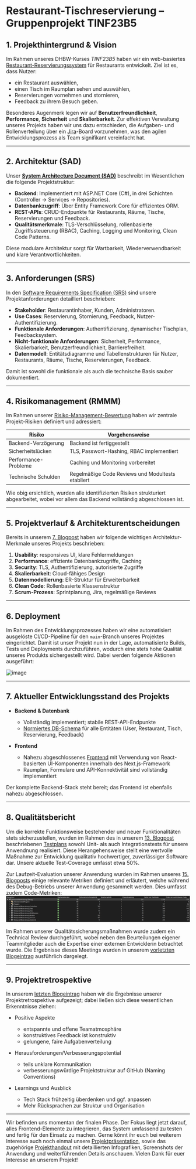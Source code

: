 #  Restaurant-Tischreservierung – Gruppenprojekt TINF23B5

## 1. Projekthintergrund & Vision

Im Rahmen unseres DHBW-Kurses *TINF23B5* haben wir ein web-basiertes [Restaurant-Reservierungssystem](https://github.com/AlinaBoess/SoftwareEngineeringProjektTINF23B5) für Restaurants entwickelt. 
Ziel ist es, dass Nutzer:

- ein Restaurant auswählen,
- einen Tisch im Raumplan sehen und auswählen,
- Reservierungen vornehmen und stornieren,
- Feedback zu ihrem Besuch geben.

Besonderes Augenmerk legen wir auf **Benutzerfreundlichkeit**, **Performance**, **Sicherheit** und **Skalierbarkeit**.
Zur effektiven Verwaltung unseres Projekts haben wir uns dazu entschieden, die Aufgaben- und Rollenverteilung über ein [Jira](https://reserve4resturant.atlassian.net/jira/software/projects/SCRUM/boards/1)-Board vorzunehmen, was den agilen Entwicklungsprozess als Team signifikant vereinfacht hat.

---

## 2. Architektur (SAD)

Unser [**System Architecture Document (SAD)**](https://github.com/AlinaBoess/SoftwareEngineeringProjektTINF23B5/blob/main/documentation/architecture/SAD.md) beschreibt im Wesentlichen die folgende Projektstruktur:

- **Backend**: Implementiert mit ASP.NET Core (C#), in drei Schichten (Controller → Services → Repositories).
- **Datenbankzugriff**: Über Entity Framework Core für effizientes ORM.
- **REST-APIs**: CRUD-Endpunkte für Restaurants, Räume, Tische, Reservierungen und Feedback.
- **Qualitätsmerkmale**: TLS-Verschlüsselung, rollenbasierte Zugriffssteuerung (RBAC), Caching, Logging und Monitoring, Clean Code Patterns.

Diese modulare Architektur sorgt für Wartbarkeit, Wiederverwendbarkeit und klare Verantwortlichkeiten.

---

## 3. Anforderungen (SRS)

In den [Software Requirements Specification (SRS)](https://github.com/AlinaBoess/SoftwareEngineeringProjektTINF23B5/blob/main/documentation/SRS/SoftwareRequirementDocumentation.md) sind unsere Projektanforderungen detailliert beschrieben:

- **Stakeholder**: Restaurantinhaber, Kunden, Administratoren.
- **Use Cases**: Reservierung, Stornierung, Feedback, Nutzer-Authentifizierung.
- **Funktionale Anforderungen**: Authentifizierung, dynamischer Tischplan, Feedbacksystem.
- **Nicht-funktionale Anforderungen**: Sicherheit, Performance, Skalierbarkeit, Benutzerfreundlichkeit, Barrierefreiheit.
- **Datenmodell**: Entitätsdiagramme und Tabellenstrukturen für Nutzer, Restaurants, Räume, Tische, Reservierungen, Feedback.

Damit ist sowohl die funktionale als auch die technische Basis sauber dokumentiert.

---

## 4. Risikomanagement (RMMM)

Im Rahmen unserer [Risiko-Management-Bewertung](https://github.com/AlinaBoess/SoftwareEngineeringProjektTINF23B5/blob/main/documentation/RMMM_Risiken_Restaurantprojekt.xlsx) haben wir zentrale Projekt-Risiken definiert und adressiert:

| Risiko                      | Vorgehensweise                                           |
|----------------------------|----------------------------------------------------------|
| Backend-Verzögerung        | Backend ist fertiggestellt                               |
| Sicherheitslücken          | TLS, Passwort-Hashing, RBAC implementiert                |
| Performance-Probleme       | Caching und Monitoring vorbereitet                      |
| Technische Schulden        | Regelmäßige Code Reviews und Modultests etabliert       |

Wie obig ersichtlich, wurden alle identifizierten Risiken strukturiert abgearbeitet, wobei vor allem das Backend vollständig abgeschlossen ist.

---

## 5. Projektverlauf & Architekturentscheidungen

Bereits in unserem [7. Blogpost](https://github.com/AlinaBoess/SoftwareEngineeringProjektTINF23B5/discussions/7) haben wir folgende wichtigen Architektur-Merkmale unseres Projekts beschrieben:

1. **Usability**: responsives UI, klare Fehlermeldungen  
2. **Performance**: effiziente Datenbankzugriffe, Caching  
3. **Security**: TLS, Authentifizierung, autorisierte Zugriffe  
4. **Skalierbarkeit**: Cloud-fähiges Design  
5. **Datenmodellierung**: ER-Struktur für Erweiterbarkeit  
6. **Clean Code**: Rollenbasierte Klassenstruktur  
7. **Scrum-Prozess**: Sprintplanung, Jira, regelmäßige Reviews

---

## 6. Deployment

Im Rahmen des Entwicklungsprozesses haben wir eine automatisiert ausgelöste CI/CD-Pipeline für den `main`-Branch unseres Projektes eingerichtet. Damit ist unser Projekt nun in der Lage, automatisierte Builds, Tests und Deployments durchzuführen, wodurch eine stets hohe Qualität unseres Produkts sichergestellt wird.
Dabei werden folgende Aktionen ausgeführt:

![image](https://github.com/user-attachments/assets/7e54decd-27de-4361-957f-f7c94c87f221)

---

## 7. Aktueller Entwicklungsstand des Projekts 

- **Backend & Datenbank**  
  - Vollständig implementiert; stabile REST-API-Endpunkte  
  - [Normiertes DB-Schema](https://github.com/AlinaBoess/SoftwareEngineeringProjektTINF23B5/blob/main/documentation/endPresentation/DatabaseDiagramm.png) für alle Entitäten (User, Restaurant, Tisch, Reservierung, Feedback)

- **Frontend**  
  - Nahezu abgeschlossenes [Frontend](https://github.com/AlinaBoess/SoftwareEngineeringProjektTINF23B5/blob/main/documentation/endPresentation/Home.jpg) mit Verwendung von React-basierten UI-Komponenten innerhalb des Next.js-Framework
  - Raumplan, Formulare und API-Konnektivität sind vollständig implementiert

Der komplette Backend-Stack steht bereit; das Frontend ist ebenfalls nahezu abgeschlossen.

---

## 8. Qualitätsbericht

Um die korrekte Funktionsweise bestehender und neuer Funktionalitäten stets sicherzustellen, wurden im Rahmen des in unserem [13. Blogpost](https://github.com/AlinaBoess/SoftwareEngineeringProjektTINF23B5/discussions/17) beschriebenen [Testplans](https://github.com/AlinaBoess/SoftwareEngineeringProjektTINF23B5/blob/main/documentation/Testplan.md) sowohl Unit- als auch Integrationstests für unsere Anwendnung realisiert.
Diese Herangehensweise stellt eine wertvolle Maßnahme zur Entwicklung qualitativ hochwertiger, zuverlässiger Software dar.
Unsere aktuelle Test-Coverage umfasst etwa 50%.

Zur Laufzeit-Evaluation unserer Anwendung wurden im Rahmen unseres [15. Blogposts](https://github.com/AlinaBoess/SoftwareEngineeringProjektTINF23B5/discussions/22) einige relevante Metriken definiert und erläutert, welche während des Debug-Betriebs unserer Anwendung gesammelt werden.
Dies umfasst zudem Code-Metriken:
![](https://github.com/AlinaBoess/SoftwareEngineeringProjektTINF23B5/blob/main/documentation/endPresentation/Code-Metriken.png)

Im Rahmen unserer Qualitätssicherungsmaßnahmen wurde zudem ein Technical Review durchgeführt, wobei neben den Beurteilungen eigener Teammitglieder auch die Expertise einer externen Entwicklerin betrachtet wurde.
Die Ergebnisse dieses Meetings wurden in unserem [vorletzten Blogeintrag](https://github.com/AlinaBoess/SoftwareEngineeringProjektTINF23B5/discussions/27) ausführlich dargelegt.


---


## 9. Projektretrospektive

In unserem [letzten Blogeintrag](https://github.com/AlinaBoess/SoftwareEngineeringProjektTINF23B5/discussions/28) haben wir die Ergebnisse unserer Projektretrospektive aufgezeigt; dabei ließen sich diese wesentlichen Erkenntnisse ziehen:

- Positive Aspekte
    - entspannte und offene Teamatmosphäre
    - konstruktives Feedback ist konstruktiv
    - gelungene, faire Aufgabenverteilung

- Herausforderungen/Verbesserungspotential
    - teils unklare Kommunikation
    - verbesserungswürdige Projektstruktur auf GitHub (Naming Conventions)

- Learnings und Ausblick
    - Tech Stack frühzeitig überdenken und ggf. anpassen
    - Mehr Rücksprachen zur Struktur und Organisation

---

Wir befinden uns momentan der finalen Phase. Der Fokus liegt jetzt darauf, alles Frontend-Elemente zu integrieren, das System umfassend zu testen und fertig für den Einsatz zu machen. 
Gerne könnt ihr euch bei weiterem Interesse auch noch einmal unsere [Projektpräsentation](https://github.com/AlinaBoess/SoftwareEngineeringProjektTINF23B5/blob/main/documentation/endPresentation/Projektvorstellung.pptx), sowie das zugehörige [Projekthandout](https://github.com/AlinaBoess/SoftwareEngineeringProjektTINF23B5/blob/main/documentation/endPresentation/Handout.md) mit detaillierten Infografiken, Screenshots der Anwendung und weiterführenden Details anschauen.
Vielen Dank für euer Interesse an unserem Projekt!
